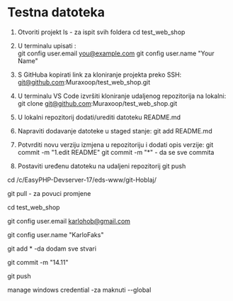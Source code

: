 # Testna datoteka

1.	Otvoriti projekt
ls - za ispit svih foldera
cd test_web_shop

2.	U terminalu upisati :	
git config user.email you@example.com
git config user.name "Your Name"

3.	S GitHuba kopirati link za kloniranje projekta preko SSH:
	git@github.com:Muraxoop/test_web_shop.git

4.	U terminalu VS Code izvršiti kloniranje udaljenog repozitorija na lokalni:
git clone git@github.com:Muraxoop/test_web_shop.git

5.	U lokalni repozitorij dodati/urediti datoteku README.md 

6.	Napraviti dodavanje datoteke u staged stanje:
git add README.md

7.	Potvrditi novu verziju izmjena u repozitoriju i dodati opis verzije: 
git commit -m "1.edit README"
git commit -m "*" - da se sve commita

8.	Postaviti uređenu datoteku na udaljeni repozitorij 
git push




cd /c/EasyPHP-Devserver-17/eds-www/git-Hoblaj/

git pull - za povuci promjene

cd test_web_shop

git config user.email karlohob@gmail.com

git config user.name "KarloFaks"

git add * -da dodam sve stvari

git commit -m "14.11"

git push



manage windows credential -za maknuti  --global